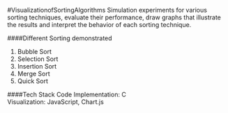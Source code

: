 #VisualizationofSortingAlgorithms
Simulation experiments for various sorting techniques, evaluate their performance, draw graphs that illustrate the results and interpret the behavior of each sorting technique.

####Different Sorting demonstrated
1. Bubble Sort
2. Selection Sort
3. Insertion Sort
4. Merge Sort
5. Quick Sort

####Tech Stack
Code Implementation: C<br>
Visualization: JavaScript, Chart.js<br>
